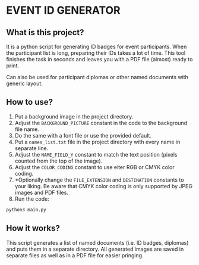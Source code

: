 # EVENT ID GENERATOR
## What is this project?
It is a python script for generating ID badges for event participants.
When the participant list is long, preparing their IDs takes a lot of time. This tool finishes the task in seconds and leaves you with a PDF file (almost) ready to print.

Can also be used for participant diplomas or other named documents with generic layout.

## How to use?
1. Put a background image in the project directory.
2. Adjust the `BACKGROUND_PICTURE` constant in the code to the background file name.
3. Do the same with a font file or use the provided default.
4. Put a `names_list.txt` file in the project directory with every name in separate line.
5. Adjust the `NAME_FIELD_Y` constant to match the text position (pixels counted from the top of the image).
6. Adjust the `COLOR_CODING` constant to use eiter RGB or CMYK color coding.
7. *Optionally change the `FILE_EXTENSION` and `DESTINATION` constants to your liking. Be aware that CMYK color coding is only supported by JPEG images and PDF files.
8. Run the code:
```bash
python3 main.py
```

## How it works?
This script generates a list of named documents (i.e. ID badges, diplomas) and puts them in a separate directory. All generated images are saved in separate files as well as in a PDF file for easier pringing.